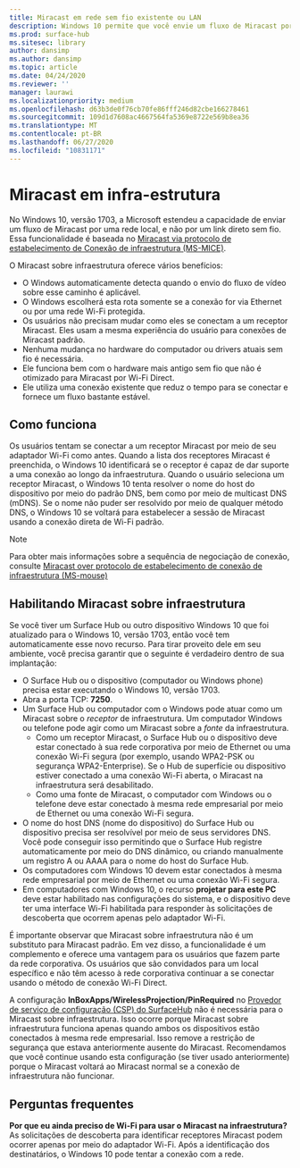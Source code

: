 ```yaml
---
title: Miracast em rede sem fio existente ou LAN
description: Windows 10 permite que você envie um fluxo de Miracast por uma rede local.
ms.prod: surface-hub
ms.sitesec: library
author: dansimp
ms.author: dansimp
ms.topic: article
ms.date: 04/24/2020
ms.reviewer: ''
manager: laurawi
ms.localizationpriority: medium
ms.openlocfilehash: d63b3de0f76cb70fe86fff246d82cbe166278461
ms.sourcegitcommit: 109d1d7608ac4667564fa5369e8722e569b8ea36
ms.translationtype: MT
ms.contentlocale: pt-BR
ms.lasthandoff: 06/27/2020
ms.locfileid: "10831171"
---
```

# Miracast em infra-estrutura

No Windows 10, versão 1703, a Microsoft estendeu a capacidade de enviar um fluxo de Miracast por uma rede local, e não por um link direto sem fio. Essa funcionalidade é baseada no [Miracast via protocolo de estabelecimento de Conexão de infraestrutura (MS-MICE)](https://msdn.microsoft.com/library/mt796768.aspx).

O Miracast sobre infraestrutura oferece vários benefícios:

- O Windows automaticamente detecta quando o envio do fluxo de vídeo sobre esse caminho é aplicável.
- O Windows escolherá esta rota somente se a conexão for via Ethernet ou por uma rede Wi-Fi protegida.
- Os usuários não precisam mudar como eles se conectam a um receptor Miracast. Eles usam a mesma experiência do usuário para conexões de Miracast padrão.
- Nenhuma mudança no hardware do computador ou drivers atuais sem fio é necessária.
- Ele funciona bem com o hardware mais antigo sem fio que não é otimizado para Miracast por Wi-Fi Direct.
- Ele utiliza uma conexão existente que reduz o tempo para se conectar e fornece um fluxo bastante estável.


##  <a name="how-it-works"></a>Como funciona

Os usuários tentam se conectar a um receptor Miracast por meio de seu adaptador Wi-Fi como antes. Quando a lista dos receptores Miracast é preenchida, o Windows 10 identificará se o receptor é capaz de dar suporte a uma conexão ao longo da infraestrutura. Quando o usuário seleciona um receptor Miracast, o Windows 10 tenta resolver o nome do host do dispositivo por meio do padrão DNS, bem como por meio de multicast DNS (mDNS). Se o nome não puder ser resolvido por meio de qualquer método DNS, o Windows 10 se voltará para estabelecer a sessão de Miracast usando a conexão direta de Wi-Fi padrão.

> [!NOTE]
> Para obter mais informações sobre a sequência de negociação de conexão, consulte [Miracast over protocolo de estabelecimento de conexão de infraestrutura (MS-mouse)](https://msdn.microsoft.com/library/mt796768.aspx)




##  <a name="enabling-miracast-over-infrastructure-"></a>Habilitando Miracast sobre infraestrutura 

Se você tiver um Surface Hub ou outro dispositivo Windows 10 que foi atualizado para o Windows 10, versão 1703, então você tem automaticamente esse novo recurso. Para tirar proveito dele em seu ambiente, você precisa garantir que o seguinte é verdadeiro dentro de sua implantação:

- O Surface Hub ou o dispositivo (computador ou Windows phone) precisa estar executando o Windows 10, versão 1703.
- Abra a porta TCP: **7250**.
- Um Surface Hub ou computador com o Windows pode atuar como um Miracast sobre o *receptor* de infraestrutura. Um computador Windows ou telefone pode agir como um Miracast sobre a *fonte* da infraestrutura.
    - Como um receptor Miracast, o Surface Hub ou o dispositivo deve estar conectado à sua rede corporativa por meio de Ethernet ou uma conexão Wi-Fi segura (por exemplo, usando WPA2-PSK ou segurança WPA2-Enterprise). Se o Hub de superfície ou dispositivo estiver conectado a uma conexão Wi-Fi aberta, o Miracast na infraestrutura será desabilitado.
    - Como uma fonte de Miracast, o computador com Windows ou o telefone deve estar conectado à mesma rede empresarial por meio de Ethernet ou uma conexão Wi-Fi segura.
- O nome do host DNS (nome do dispositivo) do Surface Hub ou dispositivo precisa ser resolvível por meio de seus servidores DNS. Você pode conseguir isso permitindo que o Surface Hub registre automaticamente por meio do DNS dinâmico, ou criando manualmente um registro A ou AAAA para o nome do host do Surface Hub. 
- Os computadores com Windows 10 devem estar conectados à mesma rede empresarial por meio de Ethernet ou uma conexão Wi-Fi segura. 
-   Em computadores com Windows 10, o recurso **projetar para este PC** deve estar habilitado nas configurações do sistema, e o dispositivo deve ter uma interface Wi-Fi habilitada para responder às solicitações de descoberta que ocorrem apenas pelo adaptador Wi-Fi.


É importante observar que Miracast sobre infraestrutura não é um substituto para Miracast padrão. Em vez disso, a funcionalidade é um complemento e oferece uma vantagem para os usuários que fazem parte da rede corporativa. Os usuários que são convidados para um local específico e não têm acesso à rede corporativa continuar a se conectar usando o método de conexão Wi-Fi Direct.

A configuração **InBoxApps/WirelessProjection/PinRequired** no [Provedor de serviço de configuração (CSP) do SurfaceHub](https://msdn.microsoft.com/windows/hardware/commercialize/customize/mdm/surfacehub-csp) não é necessária para o Miracast sobre infraestrutura. Isso ocorre porque Miracast sobre infraestrutura funciona apenas quando ambos os dispositivos estão conectados à mesma rede empresarial. Isso remove a restrição de segurança que estava anteriormente ausente do Miracast. Recomendamos que você continue usando esta configuração (se tiver usado anteriormente) porque o Miracast voltará ao Miracast normal se a conexão de infraestrutura não funcionar. 

##  <a name="faq"></a>Perguntas frequentes
**Por que eu ainda preciso de Wi-Fi para usar o Miracast na infraestrutura?**<br>
As solicitações de descoberta para identificar receptores Miracast podem ocorrer apenas por meio do adaptador Wi-Fi. Após a identificação dos destinatários, o Windows 10 pode tentar a conexão com a rede.
